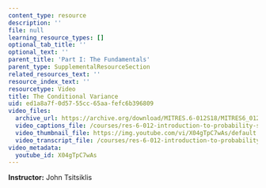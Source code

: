 ```yaml
---
content_type: resource
description: ''
file: null
learning_resource_types: []
optional_tab_title: ''
optional_text: ''
parent_title: 'Part I: The Fundamentals'
parent_type: SupplementalResourceSection
related_resources_text: ''
resource_index_text: ''
resourcetype: Video
title: The Conditional Variance
uid: ed1a8a7f-0d57-55cc-65aa-fefc6b396809
video_files:
  archive_url: https://archive.org/download/MITRES.6-012S18/MITRES6_012S18_L13-06_300k.mp4
  video_captions_file: /courses/res-6-012-introduction-to-probability-spring-2018/43981d5afc025600b2ee6b1eb936a443_X04gTpC7wAs.vtt
  video_thumbnail_file: https://img.youtube.com/vi/X04gTpC7wAs/default.jpg
  video_transcript_file: /courses/res-6-012-introduction-to-probability-spring-2018/3d9eb4cffc575c81702dfae5504e6321_X04gTpC7wAs.pdf
video_metadata:
  youtube_id: X04gTpC7wAs
---
```


**Instructor:** John Tsitsiklis